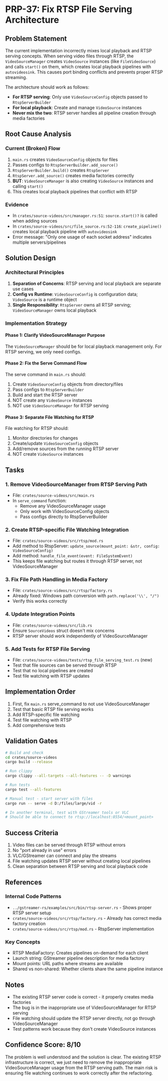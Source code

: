 # PRP-37: Fix RTSP File Serving Architecture

## Problem Statement

The current implementation incorrectly mixes local playback and RTSP serving concepts. When serving video files through RTSP, the `VideoSourceManager` creates `VideoSource` instances (like `FileVideoSource`) and calls `start()` on them, which creates local playback pipelines with `autovideosink`. This causes port binding conflicts and prevents proper RTSP streaming.

The architecture should work as follows:
- **For RTSP serving**: Only use `VideoSourceConfig` objects passed to `RtspServerBuilder`
- **For local playback**: Create and manage `VideoSource` instances  
- **Never mix the two**: RTSP server handles all pipeline creation through media factories

## Root Cause Analysis

### Current (Broken) Flow
1. `main.rs` creates `VideoSourceConfig` objects for files
2. Passes configs to `RtspServerBuilder.add_source()`
3. `RtspServerBuilder.build()` creates `RtspServer` 
4. `RtspServer.add_source()` creates media factories correctly
5. **BUT**: `VideoSourceManager` is also creating `VideoSource` instances and calling `start()`
6. This creates local playback pipelines that conflict with RTSP

### Evidence
- In `crates/source-videos/src/manager.rs:51`: `source.start()?` is called when adding sources
- In `crates/source-videos/src/file_source.rs:52-116`: `create_pipeline()` creates local playback pipeline with `autovideosink`
- Error message: "Only one usage of each socket address" indicates multiple servers/pipelines

## Solution Design

### Architectural Principles
1. **Separation of Concerns**: RTSP serving and local playback are separate use cases
2. **Config vs Runtime**: `VideoSourceConfig` is configuration data; `VideoSource` is a runtime object
3. **Single Responsibility**: `RtspServer` owns all RTSP serving; `VideoSourceManager` owns local playback

### Implementation Strategy

#### Phase 1: Clarify VideoSourceManager Purpose
The `VideoSourceManager` should be for local playback management only. For RTSP serving, we only need configs.

#### Phase 2: Fix the Serve Command Flow
The serve command in `main.rs` should:
1. Create `VideoSourceConfig` objects from directory/files
2. Pass configs to `RtspServerBuilder`
3. Build and start the RTSP server
4. NOT create any `VideoSource` instances
5. NOT use `VideoSourceManager` for RTSP serving

#### Phase 3: Separate File Watching for RTSP
File watching for RTSP should:
1. Monitor directories for changes
2. Create/update `VideoSourceConfig` objects
3. Add/remove sources from the running RTSP server
4. NOT create `VideoSource` instances

## Tasks

### 1. Remove VideoSourceManager from RTSP Serving Path
- File: `crates/source-videos/src/main.rs`
- In `serve_command` function:
  - Remove any VideoSourceManager usage
  - Only work with VideoSourceConfig objects
  - Pass configs directly to RtspServerBuilder

### 2. Create RTSP-specific File Watching Integration
- File: `crates/source-videos/src/rtsp/mod.rs`
- Add method to RtspServer: `update_source(mount_point: &str, config: VideoSourceConfig)`
- Add method: `handle_file_event(event: FileSystemEvent)`
- This keeps file watching but routes it through RTSP server, not VideoSourceManager

### 3. Fix File Path Handling in Media Factory
- File: `crates/source-videos/src/rtsp/factory.rs`
- Already fixed: Windows path conversion with `path.replace('\\', "/")`
- Verify this works correctly

### 4. Update Integration Points
- File: `crates/source-videos/src/lib.rs`
- Ensure `SourceVideos` struct doesn't mix concerns
- RTSP server should work independently of VideoSourceManager

### 5. Add Tests for RTSP File Serving
- File: `crates/source-videos/tests/rtsp_file_serving_test.rs` (new)
- Test that file sources can be served through RTSP
- Test that no local pipelines are created
- Test file watching with RTSP updates

## Implementation Order

1. First, fix `main.rs` serve_command to not use VideoSourceManager
2. Test that basic RTSP file serving works
3. Add RTSP-specific file watching
4. Test file watching with RTSP
5. Add comprehensive tests

## Validation Gates

```bash
# Build and check
cd crates/source-videos
cargo build --release

# Run clippy
cargo clippy --all-targets --all-features -- -D warnings

# Run tests
cargo test --all-features

# Manual test - start server with files
cargo run -- serve -d D:/files/large/vid -r

# In another terminal, test with GStreamer tools or VLC
# Should be able to connect to rtsp://localhost:8554/<mount_point>
```

## Success Criteria

1. Video files can be served through RTSP without errors
2. No "port already in use" errors
3. VLC/GStreamer can connect and play the streams
4. File watching updates RTSP server without creating local pipelines
5. Clean separation between RTSP serving and local playback code

## References

### Internal Code Patterns
- `../gstreamer-rs/examples/src/bin/rtsp-server.rs` - Shows proper RTSP server setup
- `crates/source-videos/src/rtsp/factory.rs` - Already has correct media factory creation
- `crates/source-videos/src/rtsp/mod.rs` - RtspServer implementation

### Key Concepts
- RTSP MediaFactory: Creates pipelines on-demand for each client
- Launch string: GStreamer pipeline description for media factory
- Mount points: URL paths where streams are available
- Shared vs non-shared: Whether clients share the same pipeline instance

## Notes

- The existing RTSP server code is correct - it properly creates media factories
- The bug is in the inappropriate use of VideoSourceManager for RTSP serving
- File watching should update the RTSP server directly, not go through VideoSourceManager
- Test patterns work because they don't create VideoSource instances

## Confidence Score: 8/10

The problem is well understood and the solution is clear. The existing RTSP infrastructure is correct, we just need to remove the inappropriate VideoSourceManager usage from the RTSP serving path. The main risk is ensuring file watching continues to work correctly after the refactoring.